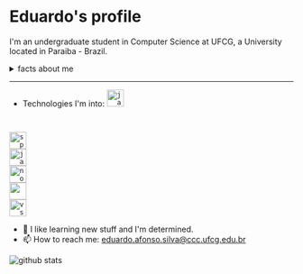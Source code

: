 # Eduardo's profile  

I'm an undergraduate student in Computer Science at UFCG, a University located in Paraiba - Brazil.


<details>
<summary>facts about me</summary>  
- I like watching anime. The very first I watched was Naruto.<br>
- I like watching series as well.<br>  
- I like watching amv on youtube.<br>  
</details>

___

- Technologies I'm into: 
<code><img height="30" src="https://img.icons8.com/color/48/000000/java-coffee-cup-logo.png" alt="java" />
<img height="30" src="https://img.icons8.com/color/48/000000/spring-logo.png" alt="spring framework" />
<img height="30" src="https://img.icons8.com/color/48/000000/javascript.png" alt="javascript" />
<img height="30" src="https://img.icons8.com/color/48/000000/nodejs.png" alt="nodejs" />
<img height="30" src="https://img.icons8.com/color/48/000000/intellij-idea.png" "intellij" />
<img height="30" src="https://img.icons8.com/fluent/48/000000/visual-studio-code-2019.png" alt="vscode" /></code>  

- 🤔 I like learning new stuff and I'm determined.
- 📫 How to reach me: eduardo.afonso.silva@ccc.ufcg.edu.br


![github stats](https://github-readme-stats.vercel.app/api?username=eduardonunes5&show_icons=true&hide_border=true)
